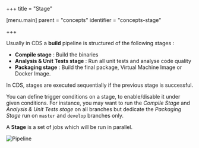 +++
title = "Stage"

[menu.main]
parent = "concepts"
identifier = "concepts-stage"

+++


Usually in CDS a **build** pipeline is structured of the following stages :

- **Compile stage** : Build the binaries
- **Analysis & Unit Tests stage** : Run all unit tests and analyse code quality
- **Packaging stage** : Build the final package, Virtual Machine Image or Docker Image.

In CDS, stages are executed sequentially if the previous stage is successful.

You can define trigger conditions on a stage, to enable/disable it under given conditions. For instance, you may want to run the *Compile Stage* and *Analysis & Unit Tests stage* on all branches but dedicate the *Packaging Stage* run on `master` and `develop` branches only.

A **Stage** is a set of jobs which will be run in parallel.

![Pipeline](/images/concepts_pipeline.png)
